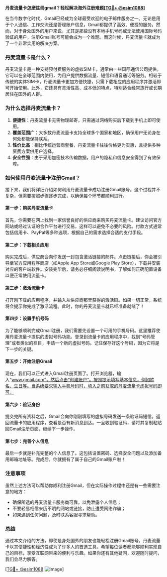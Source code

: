 **丹麦流量卡怎麽註冊gmail？轻松解决海外注册难题[[TG💪+ @esim1088](https://t.me/s/esim1088)]**

在当今数字化时代，Gmail已经成为全球最受欢迎的电子邮件服务之一。无论是用于个人通信、工作交流还是管理账户信息，Gmail都提供了高效、便捷的服务。然而，对于身处国外的用户来说，尤其是那些没有本地手机号码或无法使用国际号码验证的用户，注册Gmail账号可能会成为一个难题。而这时候，丹麦流量卡就成为了一个非常实用的解决方案。

### 丹麦流量卡是什么？

丹麦流量卡是一种支持预付费服务的虚拟SIM卡，通常由一些国际通信公司提供。它可以在全球范围内使用，为用户提供数据流量、短信和语音通话等服务。相较于传统的实体SIM卡，丹麦流量卡更加方便快捷，只需下载相应的应用程序并激活即可开始使用。此外，它还具有灵活性高、成本低的特点，特别适合经常旅行或长期居住在国外的人群。

### 为什么选择丹麦流量卡？

1. **便捷性**：丹麦流量卡无需物理邮寄，只需通过网络购买后下载到手机上即可使用。
2. **覆盖范围广**：大多数丹麦流量卡支持全球多个国家和地区，确保用户无论身在何处都能保持联系。
3. **性价比高**：相比传统运营商套餐，丹麦流量卡往往价格更为实惠，且提供多种资费方案供用户选择。
4. **安全性强**：由于采用加密技术传输数据，用户的隐私和信息安全得到了有效保障。

### 如何使用丹麦流量卡注册Gmail？

接下来，我们将详细介绍如何利用丹麦流量卡成功注册Gmail账号。这个过程并不复杂，但需要按照步骤逐步完成，以确保每个环节都顺利进行。

#### 第一步：购买丹麦流量卡

首先，你需要在网上找到一家信誉良好的供应商来购买丹麦流量卡。建议访问官方网站或经过认证的合作平台进行交易，这样可以避免不必要的风险。付款方式通常包括信用卡、PayPal等多种选项，根据自己的需求选择合适的支付手段。

#### 第二步：下载相关应用

购买完成后，供应商会向你发送一封包含激活链接的邮件。点击链接后，你会被引导至官方应用程序商店（如Apple App Store或Google Play Store），下载并安装对应的客户端软件。安装完毕后，请务必仔细阅读说明书，了解如何正确配置设备以便正常使用流量卡。

#### 第三步：激活流量卡

打开刚下载的应用程序，并输入从供应商那里获得的激活码。如果一切正常，系统将会提示你完成了激活流程。此时，你的丹麦流量卡就已经准备就绪了！

#### 第四步：设置手机号码

为了能够顺利完成Gmail注册，我们需要先设置一个可用的手机号码。这里推荐使用丹麦流量卡提供的虚拟号码功能。登录到流量卡的应用程序中，找到“号码管理”或者类似的栏目，申请一个新的虚拟号码。记住保存好这个号码，因为它将是下一步的关键。

#### 第五步：开始注册Gmail

现在，我们可以正式进入Gmail注册页面了。打开浏览器，输入“www.gmail.com”，然后点击“创建账户”。按照提示填写基本信息，例如姓名、生日等。当系统要求输入手机号码时，填入之前获取的丹麦流量卡虚拟号码即可。

#### 第六步：验证身份

提交完所有资料之后，Gmail会向你刚刚填写的虚拟号码发送一条验证码短信。返回流量卡的应用程序，查看是否有新消息到达。一旦收到验证码，请将其复制粘贴回Gmail注册页面，继续下一步操作。

#### 第七步：完善个人信息

最后一步就是补充完整的个人信息了。这包括设置密码、选择安全问题以及添加备用邮箱地址等。完成后，你就拥有了属于自己的Gmail账户啦！

### 注意事项

虽然上述方法可以帮助你顺利注册Gmail，但在实际操作过程中还是有一些需要注意的地方：

- 确保所选的丹麦流量卡服务商可靠，以免泄露个人信息；
- 不要轻易相信来历不明的网站或链接，防止遭受网络诈骗；
- 如果遇到任何问题，及时联系客服寻求帮助。

### 总结

通过本文介绍的方法，即使是身处国外的朋友也能轻松注册Gmail账号。丹麦流量卡以其便捷性和经济性成为了许多人的首选工具。希望每位读者都能够顺利实现自己的目标，享受互联网带来的便利与乐趣。如果你还有其他疑问，欢迎随时提问，我们会尽力解答。

[[TG💪+ @esim1088](https://t.me/s/esim1088) ![Image](https://i.postimg.cc/4NQfJmqS/Snipaste-2025-05-13-00-14-12.png)]